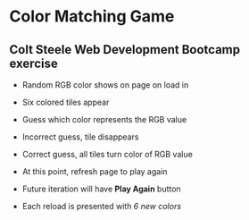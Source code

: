 # Color Matching Game

## Colt Steele Web Development Bootcamp exercise

- Random RGB color shows on page on load in
- Six colored tiles appear
- Guess which color represents the RGB value
- Incorrect guess, tile disappears
- Correct guess, all tiles turn color of RGB value

- At this point, refresh page to play again
- Future iteration will have **Play Again** button
- Each reload is presented with *6 new colors*